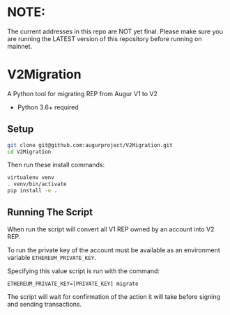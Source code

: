 # NOTE:

The current addresses in this repo are NOT yet final. Please make sure you are running the LATEST version of this repository before running on mainnet.

# V2Migration
A Python tool for migrating REP from Augur V1 to V2

* Python 3.6+ required

## Setup

```sh
git clone git@github.com:augurproject/V2Migration.git
cd V2Migration
```

Then run these install commands:

```sh
virtualenv venv
. venv/bin/activate
pip install -e .
```

## Running The Script

When run the script will convert all V1 REP owned by an account into V2 REP.

To run the private key of the account must be available as an environment variable `ETHEREUM_PRIVATE_KEY`.

Specifying this value script is run with the command:

```
ETHEREUM_PRIVATE_KEY=[PRIVATE_KEY] migrate
```

The script will wait for confirmation of the action it will take before signing and sending transactions.
